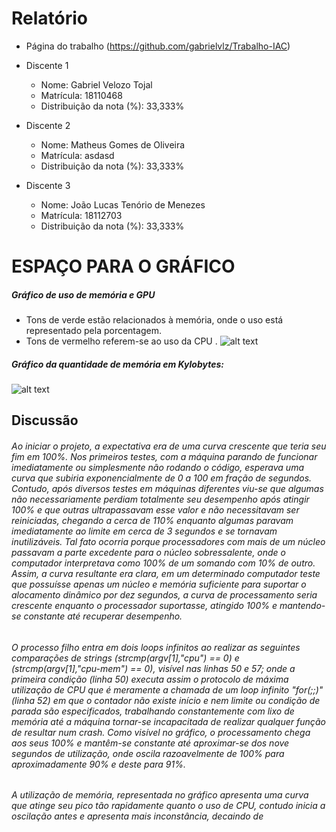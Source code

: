 
# Relatório
* Página do trabalho (https://github.com/gabrielvlz/Trabalho-IAC)
* Discente 1
   * Nome: Gabriel Velozo Tojal
   * Matrícula: 18110468
   * Distribuição da nota (%): 33,333%

* Discente 2
   * Nome: Matheus Gomes de Oliveira
   * Matrícula: asdasd
   * Distribuição da nota (%): 33,333%

* Discente 3
    * Nome:  João Lucas Tenório de Menezes
    * Matrícula: 18112703
    * Distribuição da nota (%): 33,333%

# ESPAÇO PARA O GRÁFICO 
##### Gráfico de uso de memória e GPU
* Tons de verde estão relacionados à memória, onde o uso está representado pela porcentagem.
* Tons de vermelho referem-se ao uso da CPU .
![alt text](https://cdn.discordapp.com/attachments/483406101987983371/497595979155898380/unknown.png "Logo Title Text 1")

##### Gráfico da quantidade de memória em Kylobytes: 
![alt text][logo]

[logo]: https://cdn.discordapp.com/attachments/483406101987983371/497597363553173533/dasd.png "Logo Title Text 2"


## Discussão
######   Ao iniciar o projeto, a expectativa era de uma curva crescente que teria seu fim em 100%. Nos primeiros testes, com a máquina parando de funcionar imediatamente ou simplesmente não rodando o código, esperava uma curva que subiria exponencialmente de 0 a 100 em fração de segundos. Contudo, após diversos testes em máquinas diferentes viu-se que algumas não necessariamente perdiam totalmente seu desempenho após atingir 100% e que outras ultrapassavam esse valor e não necessitavam ser reiniciadas, chegando a cerca de 110% enquanto algumas paravam imediatamente ao limite em cerca de 3 segundos e se tornavam inutilizáveis. Tal fato ocorria porque processadores com mais de um núcleo passavam a parte excedente para o núcleo sobressalente, onde o computador interpretava como 100% de um somando com 10% de outro. Assim, a curva resultante era clara, em um determinado computador teste que possuísse apenas um núcleo e memória suficiente para suportar o alocamento dinâmico por dez segundos, a curva de processamento seria crescente enquanto o processador suportasse, atingido 100% e mantendo-se constante até recuperar desempenho.
###### O processo filho entra em dois loops infinitos ao realizar as seguintes comparações de *strings (strcmp(argv[1],"cpu") == 0)* e *(strcmp(argv[1],"cpu-mem") == 0)*, visível nas linhas 50 e 57; onde a primeira condição (linha 50) executa assim o protocolo de máxima utilização de CPU que é meramente a chamada de um *loop* infinito "for(;;)"(linha 52) em que o contador não existe início e nem limite ou condição de parada são especificados, trabalhando constantemente com lixo de memória até a máquina tornar-se incapacitada de realizar qualquer função de resultar num *crash*. Como visível no gráfico, o processamento chega aos seus 100% e mantêm-se constante até aproximar-se dos nove segundos de utilização, onde oscila razoavelmente de 100% para aproximadamente 90% e deste para 91%. 
######  A utilização de memória, representada no gráfico apresenta uma curva que atinge seu pico tão rapidamente quanto o uso de CPU, contudo inicia a oscilação antes e apresenta mais inconstância, decaindo de 

